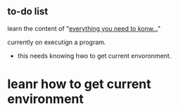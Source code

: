 

## to-do list

learn the content of "[everything you need to konw...](https://docs.google.com/document/d/1Z-ZNLO0bd5c0-aa5HX74-2hC4_P86toWuRbNFzK6Mqw/edit#)"

currently on executign a program.

- this needs knowing hwo to get current envoronment.

# leanr how to get current environment


